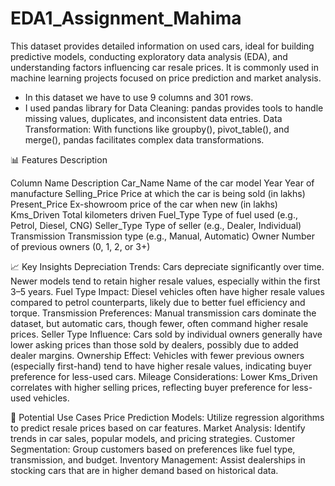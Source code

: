 # EDA1_Assignment_Mahima
This dataset provides detailed information on used cars, ideal for building predictive models, conducting exploratory data analysis (EDA), and understanding factors influencing car resale prices. It is commonly used in machine learning projects focused on price prediction and market analysis.

- In this dataset we have to use 9 columns and 301 rows.
- I used pandas library for Data Cleaning: pandas provides tools to handle missing values, duplicates, and inconsistent data entries.
  Data Transformation: With functions like groupby(), pivot_table(), and merge(), pandas facilitates complex data transformations.

📊 Features Description

Column Name     	      Description
Car_Name	          Name of the car model
Year	              Year of manufacture
Selling_Price      	Price at which the car is being sold (in lakhs)
Present_Price	      Ex-showroom price of the car when new (in lakhs)
Kms_Driven	        Total kilometers driven
Fuel_Type	          Type of fuel used (e.g., Petrol, Diesel, CNG)
Seller_Type	        Type of seller (e.g., Dealer, Individual)
Transmission	      Transmission type (e.g., Manual, Automatic)
Owner	              Number of previous owners (0, 1, 2, or 3+)

📈 Key Insights
Depreciation Trends: Cars depreciate significantly over time. Newer models tend to retain higher resale values, especially within the first 3–5 years.
Fuel Type Impact: Diesel vehicles often have higher resale values compared to petrol counterparts, likely due to better fuel efficiency and torque.
Transmission Preferences: Manual transmission cars dominate the dataset, but automatic cars, though fewer, often command higher resale prices.
Seller Type Influence: Cars sold by individual owners generally have lower asking prices than those sold by dealers, possibly due to added dealer margins.
Ownership Effect: Vehicles with fewer previous owners (especially first-hand) tend to have higher resale values, indicating buyer preference for less-used cars.
Mileage Considerations: Lower Kms_Driven correlates with higher selling prices, reflecting buyer preference for less-used vehicles.

🧠 Potential Use Cases
Price Prediction Models: Utilize regression algorithms to predict resale prices based on car features.
Market Analysis: Identify trends in car sales, popular models, and pricing strategies.
Customer Segmentation: Group customers based on preferences like fuel type, transmission, and budget.
Inventory Management: Assist dealerships in stocking cars that are in higher demand based on historical data.
